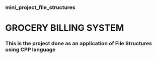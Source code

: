 ### mini_project_file_structures
# GROCERY BILLING SYSTEM
### This is the project done as an application of File Structures using CPP language
